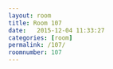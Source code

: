 ```yaml
---
layout: room
title: Room 107
date:   2015-12-04 11:33:27
categories: [room]
permalink: /107/
roomnumber: 107
---
```


